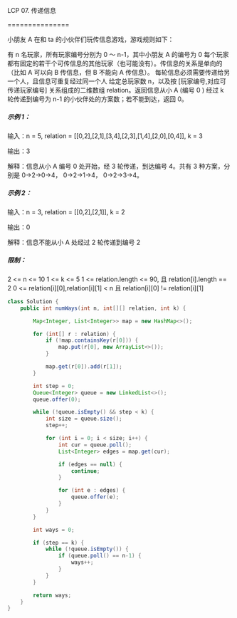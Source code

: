 LCP 07. 传递信息

===============

小朋友 A 在和 ta 的小伙伴们玩传信息游戏，游戏规则如下：

有 n 名玩家，所有玩家编号分别为 0 ～ n-1，其中小朋友 A 的编号为 0
每个玩家都有固定的若干个可传信息的其他玩家（也可能没有）。传信息的关系是单向的（比如 A 可以向 B 传信息，但 B 不能向 A 传信息）。
每轮信息必须需要传递给另一个人，且信息可重复经过同一个人
给定总玩家数 n，以及按 [玩家编号,对应可传递玩家编号] 关系组成的二维数组 relation。返回信息从小 A (编号 0 ) 经过 k 轮传递到编号为 n-1 的小伙伴处的方案数；若不能到达，返回 0。

##### 示例 1：

输入：n = 5, relation = [[0,2],[2,1],[3,4],[2,3],[1,4],[2,0],[0,4]], k = 3

输出：3

解释：信息从小 A 编号 0 处开始，经 3 轮传递，到达编号 4。共有 3 种方案，分别是 0->2->0->4， 0->2->1->4， 0->2->3->4。

##### 示例 2：

输入：n = 3, relation = [[0,2],[2,1]], k = 2

输出：0

解释：信息不能从小 A 处经过 2 轮传递到编号 2

##### 限制：

2 <= n <= 10
1 <= k <= 5
1 <= relation.length <= 90, 且 relation[i].length == 2
0 <= relation[i][0],relation[i][1] < n 且 relation[i][0] != relation[i][1]

```java
class Solution {
    public int numWays(int n, int[][] relation, int k) {

        Map<Integer, List<Integer>> map = new HashMap<>();

        for (int[] r : relation) {
            if (!map.containsKey(r[0])) {
                map.put(r[0], new ArrayList<>());
            }

            map.get(r[0]).add(r[1]);
        }

        int step = 0;
        Queue<Integer> queue = new LinkedList<>();
        queue.offer(0);

        while (!queue.isEmpty() && step < k) {
            int size = queue.size();
            step++;

            for (int i = 0; i < size; i++) {
                int cur = queue.poll();
                List<Integer> edges = map.get(cur);

                if (edges == null) {
                    continue;
                }

                for (int e : edges) {
                    queue.offer(e);
                }
            }
        }

        int ways = 0;

        if (step == k) {
            while (!queue.isEmpty()) {
                if (queue.poll() == n-1) {
                    ways++;
                }
            }
        }

        return ways;
    }
}
```


